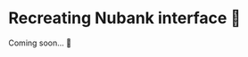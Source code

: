 # Recreating Nubank interface 💭

Coming soon... 🚧

<!-- ## About this project


## Getting Started

To get a local copy up and running follow these simple example steps. 

### Prerequisites
This is an example of how to list things you need to use the software and how to install them.
* npm
  ```sh
  npm install npm@latest -g
  ```

### Installation
1. Clone the repository
   ```sh
   git clone https://github.com/reb-gaia/recreate-interface-nubank
   ```

   Runs the app in the development mode and open [http://localhost:3000](http://localhost:8100) to view it in the browser.
   
    The page will reload if you make edits. You will also see any lint errors in the console.


Made with ❤️ and JavaScript.

 -->
